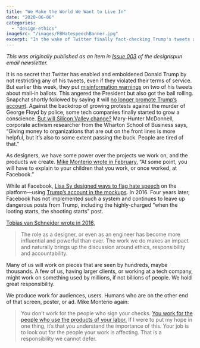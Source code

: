 ```yaml
---
title: "We Make the World We Want to Live In"
date: "2020-06-06"
categories: 
  - "design-ethics"
imageSrc: "/images/FBHatespeechBanner.jpg"
excerpt: "In the wake of Twitter finally fact-checking Trump's tweets and growing protests over George Floyd's murder, tech companies are being forced to confront their role in enabling harmful content. As designers, we're not just passive observers in this system - we help shape the digital world that billions of people interact with every day."
---
```


_This was originally published as an item in [Issue 003](https://designspun.com/issue-003-black-lives-matter-design-ethics-spacex-ui/) of the designspun email newsletter._

It is no secret that Twitter has enabled and emboldened Donald Trump by not restricting any of his tweets, even if they violated their terms of service. But earlier this week, they put [misinformation warnings](https://www.nytimes.com/2020/05/26/technology/twitter-trump-mail-in-ballots.html) on two of his tweets about mail-in ballots. This angered the President but also got the ball rolling. Snapchat shortly followed by saying it will [no longer promote Trump’s account](https://www.axios.com/snapchat-discover-trump-account-bbdfa6b8-f0cb-4c01-9a9d-c3dcb9b3de4e.html). Against the backdrop of growing protests against the murder of George Floyd by police, some tech companies finally started to grow a conscience. [But will Silicon Valley change?](https://www.wired.com/story/tech-companies-denounce-racism-will-silicon-valley-change/) Mary-Hunter McDonnell, corporate activism researcher from the Wharton School of Business says, “Giving money to organizations that are out on the front lines is more helpful, but it’s also to some extent passing the buck. People are tired of that.”

As designers, we have some power over the projects we work on, and the products we create. [Mike Monterio wrote in February](https://modus.medium.com/dear-designer-how-to-explain-to-your-kids-that-you-work-at-facebook-64a93bef7ac3), “At some point, you will have to explain to your children that you work, or once worked, at Facebook.”

While at Facebook, [Lisa Sy designed ways to flag hate speech](https://www.fastcompany.com/90511080/facebook-had-a-design-to-flag-trumps-hate-speech-in-2016) on the platform—using [Trump’s account in the mockups](https://twitter.com/lisasy/status/1266556800444166149). In 2016. Four years later, Facebook has not implemented such a system and continues to leave up dangerous posts from Trump, including the highly-charged “when the looting starts, the shooting starts” post.

[Tobias van Schneider wrote in 2016](https://medium.com/@vanschneider/can-good-design-be-bad-design-f76504b8e018),

> The role as a designer, or even as an engineer has become more influential and powerful than ever. The work we do makes an impact and naturally brings up the discussion around ethics, responsibility and accountability.

Many of us will work on pieces that are seen by hundreds, maybe thousands. A few of us, having larger clients, or working at a tech company, might work on something used by millions, if not billions of people. We hold great responsibility.

We produce work for audiences, users. Humans who are on the other end of that screen, poster, or ad. Mike Monterio again:

> You don’t work for the people who sign your checks. [You work for the people who use the products of your labor.](https://modus.medium.com/dear-designer-hope-is-not-enough-70509b196a46) If I were to put my hope in one thing, it’s that you understand the importance of this. Your job is to look out for the people your work is affecting. That is a responsibility we cannot defer.
